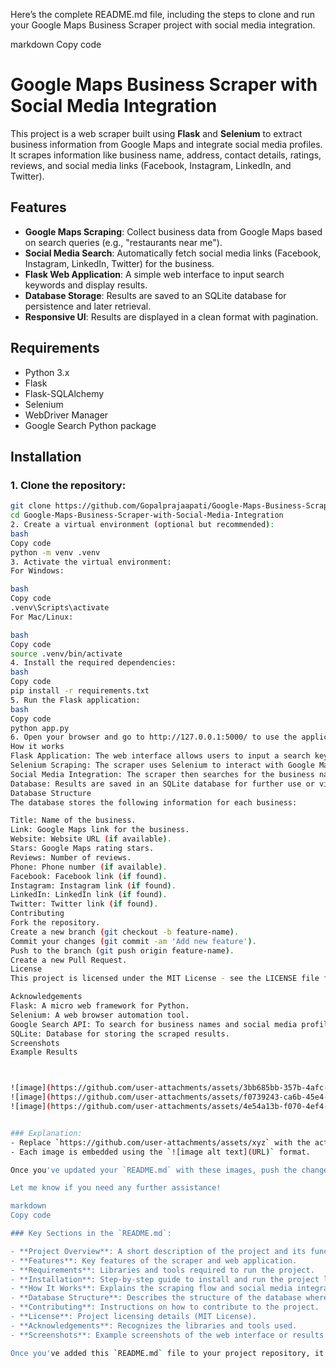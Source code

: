 Here’s the complete README.md file, including the steps to clone and run your Google Maps Business Scraper project with social media integration.

markdown
Copy code
# Google Maps Business Scraper with Social Media Integration

This project is a web scraper built using **Flask** and **Selenium** to extract business information from Google Maps and integrate social media profiles. It scrapes information like business name, address, contact details, ratings, reviews, and social media links (Facebook, Instagram, LinkedIn, and Twitter).

## Features

- **Google Maps Scraping**: Collect business data from Google Maps based on search queries (e.g., "restaurants near me").
- **Social Media Search**: Automatically fetch social media links (Facebook, Instagram, LinkedIn, Twitter) for the business.
- **Flask Web Application**: A simple web interface to input search keywords and display results.
- **Database Storage**: Results are saved to an SQLite database for persistence and later retrieval.
- **Responsive UI**: Results are displayed in a clean format with pagination.

## Requirements

- Python 3.x
- Flask
- Flask-SQLAlchemy
- Selenium
- WebDriver Manager
- Google Search Python package

## Installation

### 1. Clone the repository:

```bash
git clone https://github.com/Gopalprajaapati/Google-Maps-Business-Scraper-with-Social-Media-Integration.git
cd Google-Maps-Business-Scraper-with-Social-Media-Integration
2. Create a virtual environment (optional but recommended):
bash
Copy code
python -m venv .venv
3. Activate the virtual environment:
For Windows:

bash
Copy code
.venv\Scripts\activate
For Mac/Linux:

bash
Copy code
source .venv/bin/activate
4. Install the required dependencies:
bash
Copy code
pip install -r requirements.txt
5. Run the Flask application:
bash
Copy code
python app.py
6. Open your browser and go to http://127.0.0.1:5000/ to use the application.
How it works
Flask Application: The web interface allows users to input a search keyword (e.g., "restaurants", "law firms"), which is then passed to the scraper.
Selenium Scraping: The scraper uses Selenium to interact with Google Maps and extract business information.
Social Media Integration: The scraper then searches for the business name on Google to find its social media profiles (Facebook, Instagram, LinkedIn, Twitter).
Database: Results are saved in an SQLite database for further use or viewing.
Database Structure
The database stores the following information for each business:

Title: Name of the business.
Link: Google Maps link for the business.
Website: Website URL (if available).
Stars: Google Maps rating stars.
Reviews: Number of reviews.
Phone: Phone number (if available).
Facebook: Facebook link (if found).
Instagram: Instagram link (if found).
LinkedIn: LinkedIn link (if found).
Twitter: Twitter link (if found).
Contributing
Fork the repository.
Create a new branch (git checkout -b feature-name).
Commit your changes (git commit -am 'Add new feature').
Push to the branch (git push origin feature-name).
Create a new Pull Request.
License
This project is licensed under the MIT License - see the LICENSE file for details.

Acknowledgements
Flask: A micro web framework for Python.
Selenium: A web browser automation tool.
Google Search API: To search for business names and social media profiles.
SQLite: Database for storing the scraped results.
Screenshots
Example Results



![image](https://github.com/user-attachments/assets/3bb685bb-357b-4afc-abef-46bc44127101)
![image](https://github.com/user-attachments/assets/f0739243-ca6b-45e4-984c-98fd7c9e83f2)
![image](https://github.com/user-attachments/assets/4e54a13b-f070-4ef4-9fe5-ba41b50b53ea)


### Explanation:
- Replace `https://github.com/user-attachments/assets/xyz` with the actual path to your image hosted on GitHub or any other platform.
- Each image is embedded using the `![image alt text](URL)` format.

Once you've updated your `README.md` with these images, push the changes to your repository to make them visible.

Let me know if you need any further assistance!

markdown
Copy code

### Key Sections in the `README.md`:

- **Project Overview**: A short description of the project and its functionalities.
- **Features**: Key features of the scraper and web application.
- **Requirements**: Libraries and tools required to run the project.
- **Installation**: Step-by-step guide to install and run the project locally.
- **How It Works**: Explains the scraping flow and social media integration.
- **Database Structure**: Describes the structure of the database where the results are stored.
- **Contributing**: Instructions on how to contribute to the project.
- **License**: Project licensing details (MIT License).
- **Acknowledgements**: Recognizes the libraries and tools used.
- **Screenshots**: Example screenshots of the web interface or results.

Once you've added this `README.md` file to your project repository, it will be a complete guid
